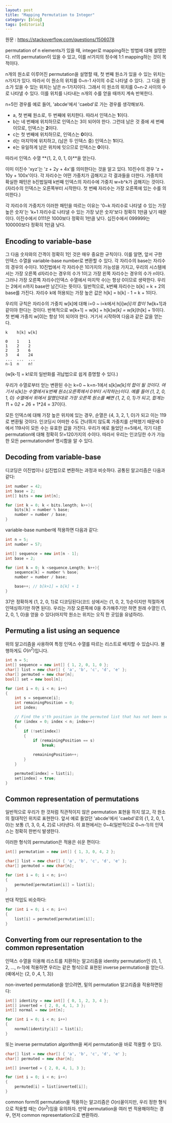 ```yaml
---
layout: post
title: "Mapping Permutation to Integer"
category: [blog]
tags: [editorial]
---
```


원문 : <https://stackoverflow.com/questions/1506078>

permutation of n elements가 있을 때, integer로 mapping하는 방법에 대해 설명한다. n!의 permutation이 있을 수 있고, 이를 n!가지의 정수에 1:1 mapping하는 것이 목적이다.

n개의 원소로 이루어진 permutation을 설명할 때, 첫 번째 원소가 있을 수 있는 위치는 n가지가 있다. 따라서 이 원소의 위치를 0~n-1 사이의 수로 나타낼 수 있다.  그 다음 원소가 있을 수 있는 위치는 남은 n-1가지이다. 그래서 이 원소의 위치를 0~n-2 사이의 수로 나타낼 수 있다. 이를 위치를 나타내는 n개의 수를 얻을 때까지 계속 반복한다.

n=5인 경우를 예로 들어, 'abcde'에서 'caebd'로 가는 경우를 생각해보자.

- a, 첫 번째 원소로, 두 번째에 위치한다. 따라서 인덱스는 **1**이다.
- b는 네 번째에 위치하므로 인덱스는 3이 되어야 한다. 그런데 남은 것 중에 세 번째이므로, 인덱스는 **2**이다.
- c는 첫 번째에 위치하므로, 인덱스는 **0**이다.
- d는 마지막에 위치하고, (남은 두 인덱스 중) 인덱스는 **1**이다.
- e는 유일하게 남은 위치에 잇으므로 인덱스는 **0**이다.

따라서 인덱스 수열 **{1, 2, 0, 1, 0}**을 얻는다.

이미 이진수 'xyz'는 'z + 2y + 4x'를 의미한다는 것을 알고 있다. 10진수의 경우 'z + 10y + 100x'이다. 각 자리수는 어떤 가중치가 곱해지고 각 결과들을 더한다. 가중치의 확실한 패턴은 b진법일때 k번째 인덱스의 자리수에 가중치 w=b^k가 곱해지는 것이다. (자리수의 인덱스는 오른쪽부터 시작한다. 첫 번째 자리수는 가장 오른쪽에 있는 수를 의미한다.)

각 자리수의 가중치가 이러한 패턴을 따르는 이유는 '0~k 자리수로 나타낼 수 있는 가장 높은 숫자'는 'k+1 자리수로 나타낼 수 있는 가장 낮은 숫자'보다 정확히 1만큼 낮기 때문이다. 이진수에서 0111은 1000보다 정확히 1만큼 낮다. 십진수에서 099999는 100000보다 정확히 1만큼 낮다.

## Encoding to variable-base

그 다음 숫자와의 간격이 정확히 1인 것은 매우 중요한 규칙이다. 이를 알면, 앞서 구한 인덱스 수열을 variable-base number로 변환할 수 있다. 각 자리수의 base는 자리수의 경우의 수이다. 10진법에서 각 자리수은 10가지의 가능성을 가지고, 우리의 시스템에서는 가장 오른쪽 d자리수는 경우의 수가 1이고 가장 왼쪽 자리수는 경우의 수가 n이다. 그러나 가장 오른쪽 자리수(인덱스 수열에서 마지막 수)는 항상 0이므로 생략한다. 우리는 2에서 n까지 base만 남긴다는 뜻이다. 일반적으로, k번째 자리수는 b[k] = k + 2의 base를 가진다. 자리수 k에 허용되는 가장 높은 값은 h[k] = b[k] - 1 = k + 1이다.

우리의 규칙은 자리수의 가중치 w[k]에 대해 i=0 ~ i=k에서 h[i]*w[i]의 합이 1*w[k+1]과 같이야 한다는 것이다. 반복적으로 w[k+1] = w[k] + h[k]*w[k] = w[k]*(h[k] + 1)이다. 첫 번째 가중치 w[0]는 항상 1이 되어야 한다. 거기서 시작하여 다음과 같은 값을 얻는다.

```
k    h[k] w[k]    

0    1    1  
1    2    2    
2    3    6    
3    4    24   
...  ...  ...
n-1  n    n!  
```

(w[k-1] = k!로의 일반화를 귀납법으로 쉽게 증명할 수 있다.)

우리가 수열로부터 얻는 변환된 수는 k=0 ~ k=n-1에서 s[k]*w[k]의 합이 될 것이다. 여기서 s[k]는 수열에서 k번째 원소(오른쪽에서 0부터 시작하는)이다. 예를 들어 {1, 2, 0, 1, 0} 수열에서 위에서 말했던대로 가장 오른쪽 원소를 빼면 {1, 2, 0, 1}가 되고, 합계는 1*1 + 0*2 + 2*6 + 1*24 = 37이다.

모든 인덱스에 대해 가장 높은 위치에 있는 경우, 순열은 {4, 3, 2, 1, 0}가 되고 이는 119로 변환될 것이다. 인코딩시 어떠한 수도 건너뛰지 않도록 가중치를 선택했기 때문에 0에서 119사이 모든 수는 유효한 값을 가진다. 우리가 예로 들었던 n=5에서, 각기 다른 permutation에 대해 정확히 5!=120가지의 수이다. 따라서 우리는 인코딩한 수가 가능한 모든 permutationdmf 명시함을 알 수 있다.

## Decoding from variable-base

디코딩은 이진법이나 십진법으로 변환하는 과정과 비슷하다. 공통된 알고리즘은 다음과 같다:

```cpp
int number = 42;
int base = 2;
int[] bits = new int[n];

for (int k = 0; k < bits.length; k++){
    bits[k] = number % base;
    number = number / base;
}
```

variable-base number에 적용하면 다음과 같다:

```cpp
int n = 5;
int number = 57;

int[] sequence = new int[n - 1];
int base = 2;

for (int k = 0; k <sequence.Length; k++){
    sequence[k] = number % base;
    number = number / base;

    base++; // b[k+1] = b[k] + 1
}
```

37은 정확하게 {1, 2, 0, 1}로 디코딩된다(코드 상에서는 {1, 0, 2, 1}순이지만 적절하게 인덱싱하기만 하면 된다). 우리는 가장 오른쪽에 0을 추가해주기만 하면 원래 수열인 {1, 2, 0, 1, 0}을 얻을 수 있다(마지막 원소는 위치는 오직 한 곳임을 유념하라).

## Permuting a list using an sequence

위의 알고리즘을 사용하여 특정 인덱스 수열를 따르는 리스트로 배치할 수 있습니다. 불행하게도 $O(n^2)$입니다.

```cpp
int n = 5;
int[] sequence = new int[] { 1, 2, 0, 1, 0 };
char[] list = new char[] { 'a', 'b', 'c', 'd', 'e' };
char[] permuted = new char[n];
bool[] set = new bool[n];

for (int i = 0; i < n; i++)
{
    int s = sequence[i];
    int remainingPosition = 0;
    int index;

    // Find the s'th position in the permuted list that has not been set yet.
    for (index = 0; index < n; index++)
    {
        if (!set[index])
        {
            if (remainingPosition == s)
                break;

            remainingPosition++;
        }
    }

    permuted[index] = list[i];
    set[index] = true;
}
```

## Common representation of permutations

일반적으로 우리가 한 것처럼 직관적이지 않은 permutation 표현을 하지 않고, 각 원소의 절대적인 위치로 표현한다. 앞서 예로 들었던 'abcde'에서 'caebd'로의 {1, 2, 0, 1, 0}는 보통 {1, 3, 0, 4, 2}로 나타낸다. 이 표현에서는 0~4(일반적으로 0~n-1)의 인덱스는 정확히 한번식 발생한다.

이러한 형식의 permutation은 적용은 쉬운 편이다:

```cpp
int[] permutation = new int[] { 1, 3, 0, 4, 2 };

char[] list = new char[] { 'a', 'b', 'c', 'd', 'e' };
char[] permuted = new char[n];

for (int i = 0; i < n; i++)
{
    permuted[permutation[i]] = list[i];
}
```

반대 작업도 비슷하다:

```cpp
for (int i = 0; i < n; i++)
{
    list[i] = permuted[permutation[i]];
}
```

## Converting from our representation to the common representation

인덱스 수열을 이용해 리스트를 치환하는 알고리즘을 identity permutation인 {0, 1, 2, ..., n-1}에 적용하면 우리는 같은 형식으로 표현된 inverse permutation을 얻는다. (예에서는 {2, 0 ,4, 1, 3})

non-inverted permutation을 얻으려면, 밑의 permutation 알고리즘을 적용하면된다:

```cpp
int[] identity = new int[] { 0, 1, 2, 3, 4 };
int[] inverted = { 2, 0, 4, 1, 3 };
int[] normal = new int[n];

for (int i = 0; i < n; i++)
{
    normal[identity[i]] = list[i];
}
```

또는 inverse permutation algorithm을 써서 permutation을 바로 적용할 수 있다.

```cpp
char[] list = new char[] { 'a', 'b', 'c', 'd', 'e' };
char[] permuted = new char[n];

int[] inverted = { 2, 0, 4, 1, 3 };

for (int i = 0; i < n; i++)
{
    permuted[i] = list[inverted[i]];
}
```

common form의 permutation을 적용하는 알고리즘은 $O(n)$꼴이지만, 우리 정한 형식으로 적용할 때는 $O(n^2)$임을 유의하자. 만약 permutation을 여러 번 적용해야하는 경우, 먼저 common representation으로 변환하라.
